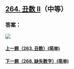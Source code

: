 ## [264. 丑数 II](https://leetcode-cn.com/problems/ugly-number-ii/)（中等）





### 答案：



![](https://img-blog.csdnimg.cn/20200807155236311.png)

#### [上一题（263. 丑数）(简单)](https://github.com/sdwwld/leetCode/blob/master/src/main/java/com/wld/java/leetcode/leetCode0263.md)

#### [下一题（268. 缺失数字）(简单)](https://github.com/sdwwld/leetCode/blob/master/src/main/java/com/wld/java/leetcode/leetCode0268.md)